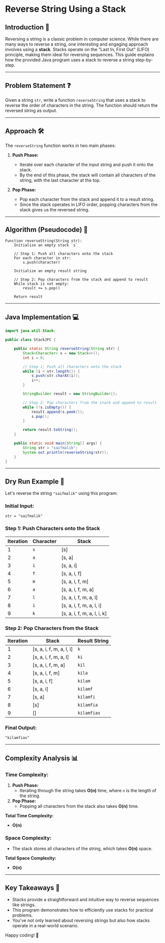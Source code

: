 # Reverse String Using a Stack

## Introduction 🚀
Reversing a string is a classic problem in computer science. While there are many ways to reverse a string, one interesting and engaging approach involves using a **stack**. Stacks operate on the "Last In, First Out" (LIFO) principle, making them ideal for reversing sequences. This guide explains how the provided Java program uses a stack to reverse a string step-by-step.

---

## Problem Statement ❓
Given a string `str`, write a function `reverseString` that uses a stack to reverse the order of characters in the string. The function should return the reversed string as output.

---

## Approach 🛠️
The `reverseString` function works in two main phases:

1. **Push Phase:**
   - Iterate over each character of the input string and push it onto the stack.
   - By the end of this phase, the stack will contain all characters of the string, with the last character at the top.

2. **Pop Phase:**
   - Pop each character from the stack and append it to a result string.
   - Since the stack operates in LIFO order, popping characters from the stack gives us the reversed string.

---

## Algorithm (Pseudocode) 📜

```
Function reverseString(String str):
    Initialize an empty stack `s`

    // Step 1: Push all characters onto the stack
    For each character in str:
        s.push(character)

    Initialize an empty result string

    // Step 2: Pop characters from the stack and append to result
    While stack is not empty:
        result += s.pop()

    Return result
```

---

## Java Implementation 💻
```java
import java.util.Stack;

public class StackJFC {

    public static String reverseString(String str) {
        Stack<Character> s = new Stack<>();
        int i = 0;

        // Step 1: Push all characters onto the stack
        while (i < str.length()) {
            s.push(str.charAt(i));
            i++;
        }

        StringBuilder result = new StringBuilder();

        // Step 2: Pop characters from the stack and append to result
        while (!s.isEmpty()) {
            result.append(s.peek());
            s.pop();
        }

        return result.toString();
    }

    public static void main(String[] args) {
        String str = "saifmalik";
        System.out.println(reverseString(str));
    }
}
```

---

## Dry Run Example 📝
Let's reverse the string `"saifmalik"` using this program:

### Initial Input:
`str = "saifmalik"`

### Step 1: Push Characters onto the Stack
| Iteration | Character | Stack           |
|-----------|-----------|-----------------|
| 1         | `s`       | [s]             |
| 2         | `a`       | [s, a]          |
| 3         | `i`       | [s, a, i]       |
| 4         | `f`       | [s, a, i, f]    |
| 5         | `m`       | [s, a, i, f, m] |
| 6         | `a`       | [s, a, i, f, m, a] |
| 7         | `l`       | [s, a, i, f, m, a, l] |
| 8         | `i`       | [s, a, i, f, m, a, l, i] |
| 9         | `k`       | [s, a, i, f, m, a, l, i, k] |

### Step 2: Pop Characters from the Stack
| Iteration | Stack               | Result String |
|-----------|---------------------|---------------|
| 1         | [s, a, i, f, m, a, l, i] | `k`           |
| 2         | [s, a, i, f, m, a, l]    | `ki`          |
| 3         | [s, a, i, f, m, a]       | `kil`         |
| 4         | [s, a, i, f, m]          | `kila`        |
| 5         | [s, a, i, f]             | `kilam`       |
| 6         | [s, a, i]                | `kilamf`      |
| 7         | [s, a]                   | `kilamfi`     |
| 8         | [s]                      | `kilamfia`    |
| 9         | []                       | `kilamfias`   |

### Final Output:
`"kilamfias"`

---

## Complexity Analysis 📊

### Time Complexity:
1. **Push Phase:**
   - Iterating through the string takes **O(n)** time, where `n` is the length of the string.
2. **Pop Phase:**
   - Popping all characters from the stack also takes **O(n)** time.

**Total Time Complexity:**
- **O(n)**

### Space Complexity:
- The stack stores all characters of the string, which takes **O(n)** space.

**Total Space Complexity:**
- **O(n)**

---

## Key Takeaways 🎉
- Stacks provide a straightforward and intuitive way to reverse sequences like strings.
- This program demonstrates how to efficiently use stacks for practical problems.
- You’ve not only learned about reversing strings but also how stacks operate in a real-world scenario.

Happy coding! 🌟

